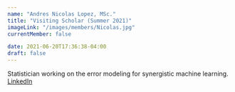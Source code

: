 ```yaml
---
name: "Andres Nicolas Lopez, MSc."
title: "Visiting Scholar (Summer 2021)"
imageLink: "/images/members/Nicolas.jpg"
currentMember: false

date: 2021-06-20T17:36:38-04:00
draft: false
---
```


Statistician working on the error modeling for synergistic machine learning. [LinkedIn](https://www.linkedin.com/in/anlopezl/)